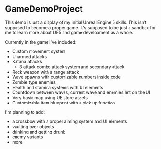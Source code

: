 # GameDemoProject
This demo is just a display of my initial Unreal Engine 5 skills. This isn't supposed to become a proper game. It's supposed to be just a sandbox for me to learn more about UE5 and game development as a whole. 

Currently in the game I've included:
- Custom movement system
- Unarmed attacks
- Katana attacks
  - 3 attack combo attack system and secondary attack
- Rock weapon with a range attack
- Wave spawns with customizable numbers inside code
- Zombie type enemies
- Health and stamina systems with UI elements
- Countdown between waves, current wave and enemies left on the UI
- Very basic map using UE store assets
- Customizable item blueprint with a pick up function

I'm planning to add:
- a crossbow with a proper aiming system and UI elements
- vaulting over objects
- drinking and getting drunk
- enemy variants
- more

